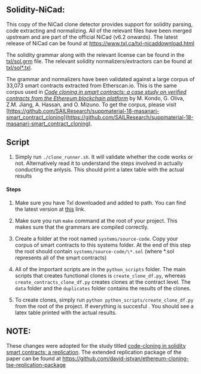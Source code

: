 ## Solidity-NiCad:

This copy of the NiCad clone detector provides support for solidity parsing, code extracting and normalizing. All of the relevant files have been merged upstream and are part of the official NiCad (v6.2 onwards).
The latest release of NiCad can be found at https://www.txl.ca/txl-nicaddownload.html

The solidity grammar along with the relevant license can be found in the [txl/sol.grm](https://github.com/eff-kay/nicad6/blob/master/txl/sol.grm) file.
The relevant solidity normalizers/extractors can be found at [txl/sol\*.txl](https://github.com/eff-kay/nicad6/tree/master/txl).

The grammar and normalizers have been validated against a large corpus of 33,073 smart contracts extracted from Etherscan.io. This is the same corpus used in [_Code cloning in smart contracts: a case study on verified contracts from the Ethereum blockchain platform_](https://link.springer.com/article/10.1007/s10664-020-09852-5) by M. Kondo, G. Oliva, Z.M. Jiang, A. Hassan, and O. Mizuno. To get the corpus, please visit [https://github.com/SAILResearch/suppmaterial-18-masanari-smart_contract_cloning](https://github.com/SAILResearch/suppmaterial-18-masanari-smart_contract_cloning).

## Script

1. Simply run `./clone_runner.sh`. It will validate whether the code works or not. Alternatively read it to understand the steps involved in actually conducting the anlysis. This should print a latex table with the actual results

#### Steps

1. Make sure you have Txl downloaded and added to path. You can find the latest version at [this](https://www.txl.ca/txl-download.html) link.

2. Make sure you run `make` command at the root of your project. This makes sure that the grammars are compiled correctly.

3. Create a folder at the root named `systems/source-code`. Copy your corpus of smart contracts to this systems folder. At the end of this step the root should contain `systems/source-code/\*.sol` (where \*.sol represents all of the smart contracts)

4. All of the important scripts are in the `python_scripts` folder. The main scripts that creates functional clones is `create_clone_df.py`, whereas `create_contracts_clone_df.py` creates clones at the contract level. The `data` folder and the `duplicates` folder contains the results of the clones.

5. To create clones, simply run `python python_scripts/create_clone_df.py` from the root of the project. If everything is succesful . You should see a latex table printed with the actual results.

## NOTE:

These changes were adopted for the study titled [code-cloning in solidity smart contracts: a replication](). The extended replication package of the paper can be found at https://github.com/david-istvan/ethereum-cloning-tse-replication-package

